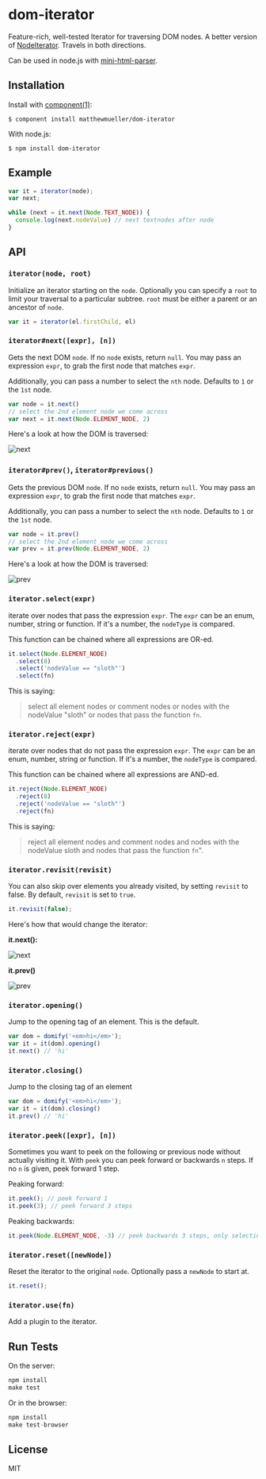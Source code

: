 
# dom-iterator

  Feature-rich, well-tested Iterator for traversing DOM nodes. A better version of [NodeIterator](https://developer.mozilla.org/en-US/docs/Web/API/NodeIterator). Travels in both directions.

  Can be used in node.js with [mini-html-parser](http://github.com/matthewmueller/mini-html-parser).

## Installation

  Install with [component(1)](http://component.io):

    $ component install matthewmueller/dom-iterator

  With node.js:

    $ npm install dom-iterator

## Example

```js
var it = iterator(node);
var next;

while (next = it.next(Node.TEXT_NODE)) {
  console.log(next.nodeValue) // next textnodes after node
}
```

## API

### `iterator(node, root)`

Initialize an iterator starting on the `node`. Optionally you can
specify a `root` to limit your traversal to a particular subtree.
`root` must be either a parent or an ancestor of `node`.

```js
var it = iterator(el.firstChild, el)
```

### `iterator#next([expr], [n])`

Gets the next DOM `node`. If no `node` exists, return `null`.
You may pass an expression `expr`, to grab the first node that
matches `expr`.

Additionally, you can pass a number to select the `nth` node.
Defaults to `1` or the `1st` node.

```js
var node = it.next()
// select the 2nd element node we come across
var next = it.next(Node.ELEMENT_NODE, 2)
```

Here's a look at how the DOM is traversed:

![next](https://i.cloudup.com/kl80e5axNP.png)

### `iterator#prev()`, `iterator#previous()`

Gets the previous DOM `node`. If no `node` exists, return `null`.
You may pass an expression `expr`, to grab the first node that
matches `expr`.

Additionally, you can pass a number to select the `nth` node.
Defaults to `1` or the `1st` node.

```js
var node = it.prev()
// select the 2nd element node we come across
var prev = it.prev(Node.ELEMENT_NODE, 2)
```

Here's a look at how the DOM is traversed:

![prev](https://i.cloudup.com/EkaCyvdwvF.png)

### `iterator.select(expr)`

iterate over nodes that pass the expression `expr`. The `expr` can be an
enum, number, string or function. If it's a number, the `nodeType` is compared.

This function can be chained where all expressions are OR-ed.

```js
it.select(Node.ELEMENT_NODE)
  .select(8)
  .select('nodeValue == "sloth"')
  .select(fn)
```

This is saying:

> select all element nodes or comment nodes
> or nodes with the nodeValue "sloth" or
> nodes that pass the function `fn`.

### `iterator.reject(expr)`

iterate over nodes that do not pass the expression `expr`. The `expr` can be an
enum, number, string or function. If it's a number, the `nodeType` is compared.

This function can be chained where all expressions are AND-ed.

```js
it.reject(Node.ELEMENT_NODE)
  .reject(8)
  .reject('nodeValue == "sloth"')
  .reject(fn)
```

This is saying:

> reject all element nodes and comment nodes
> and nodes with the nodeValue sloth and
> nodes that pass the function `fn`".

### `iterator.revisit(revisit)`

You can also skip over elements you already visited, by setting `revisit` to false. By default, `revisit` is set to `true`.

```js
it.revisit(false);
```

Here's how that would change the iterator:

**it.next():**

![next](https://i.cloudup.com/VX6BbZEuzf.png)

**it.prev()**

![prev](https://i.cloudup.com/NEKe6F4EUX.png)

### `iterator.opening()`

Jump to the opening tag of an element. This is the default.

```js
var dom = domify('<em>hi</em>');
var it = it(dom).opening()
it.next() // 'hi'
```

### `iterator.closing()`

Jump to the closing tag of an element

```js
var dom = domify('<em>hi</em>');
var it = it(dom).closing()
it.prev() // 'hi'
```

### `iterator.peek([expr], [n])`

Sometimes you want to peek on the following or previous node without actually visiting it. With `peek` you can peek forward or backwards `n` steps. If no `n` is given, peek forward 1 step.

Peaking forward:

```js
it.peek(); // peek forward 1
it.peek(3); // peek forward 3 steps
```

Peaking backwards:

```js
it.peek(Node.ELEMENT_NODE, -3) // peek backwards 3 steps, only selecting element nodes
```

### `iterator.reset([newNode])`

Reset the iterator to the original `node`. Optionally pass a `newNode` to start at.

```js
it.reset();
```

### `iterator.use(fn)`

Add a plugin to the iterator.

## Run Tests

On the server:

```js
npm install
make test
```

Or in the browser:

```js
npm install
make test-browser
```

## License

  MIT
